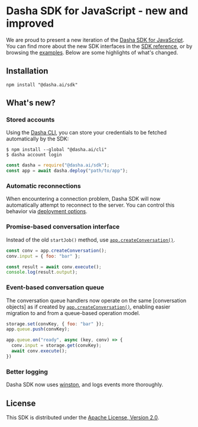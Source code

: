 # Dasha SDK for JavaScript - new and improved

We are proud to present a new iteration of the [Dasha SDK for JavaScript]. You can find more about the new SDK interfaces in the [SDK reference], or by browsing the [examples]. Below are some highlights of what's changed.

[dasha sdk for javascript]: https://npmjs.com/@dasha.ai/sdk
[sdk reference]: https://docs.dasha.ai/en-us/default/sdk/node-js
[examples]: https://github.com/dasha-samples

## Installation

```shell
npm install "@dasha.ai/sdk"
```

## What's new?

### Stored accounts

Using the [Dasha CLI], you can store your credentials to be fetched automatically by the SDK:

```shell
$ npm install --global "@dasha.ai/cli"
$ dasha account login
```

```javascript
const dasha = require("@dasha.ai/sdk");
const app = await dasha.deploy("path/to/app");
```

[dasha cli]: https://npmjs.com/@dasha.ai/cli

### Automatic reconnections

When encountering a connection problem, Dasha SDK will now automatically attempt to reconnect to the server. You can control this behavior via [deployment options].

[deployment options]: https://docs.dasha.ai/en-us/default/sdk/node-js/#parameters-3

### Promise-based conversation interface

Instead of the old `startJob()` method, use [`app.createConversation()`].

```javascript
const conv = app.createConversation();
conv.input = { foo: "bar" };

const result = await conv.execute();
console.log(result.output);
```

[`app.createConversation()`]: https://docs.dasha.ai/en-us/default/sdk/node-js/classes/application#createconversation

### Event-based conversation queue

The conversation queue handlers now operate on the same [conversation objects] as if created by [`app.createConversation()`], enabling easier migration to and from a queue-based operation model.

```javascript
storage.set(convKey, { foo: "bar" });
app.queue.push(convKey);

app.queue.on("ready", async (key, conv) => {
  conv.input = storage.get(convKey);
  await conv.execute();
})
```

[conversation object]: https://docs.dasha.ai/en-us/default/sdk/node-js/interfaces/conversation
[`app.createConversation()`]: https://docs.dasha.ai/en-us/default/sdk/node-js/classes/application#createconversation

### Better logging

Dasha SDK now uses [winston], and logs events more thoroughly.

[winston]: https://npmjs.com/winston

## License

This SDK is distributed under the
[Apache License, Version 2.0](http://www.apache.org/licenses/LICENSE-2.0).
